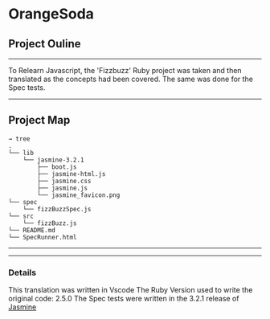 # OrangeSoda

## Project Ouline
---

To Relearn Javascript, the 'Fizzbuzz' Ruby project was taken and then translated as the concepts had been covered.
The same was done for the Spec tests.

---

## Project Map

```
→ tree
.
└── lib
    └── jasmine-3.2.1
        ├── boot.js
        ├── jasmine-html.js
        ├── jasmine.css
        ├── jasmine.js
        └── jasmine_favicon.png
└── spec
    └── fizzBuzzSpec.js
└── src
    └── fizzBuzz.js
└── README.md
└── SpecRunner.html
```

---
---

### Details

This translation was written in Vscode
The Ruby Version used to write the original code: 2.5.0
The Spec tests were written in the 3.2.1 release of [Jasmine](https://github.com/Jasmine/jasmine)